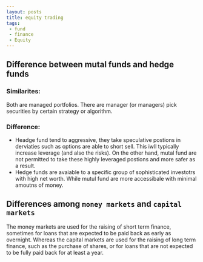 ```yaml
---
layout: posts
title: equity trading
tags:
 - fund
 - finance
 - Equity
---
```


## Difference between mutal funds and hedge funds

### Similarites:

Both are managed portfolios. There are manager (or managers) pick securities by certain strategy or algorithm.

### Difference:

- Headge fund tend to aggressive, they take speculative postions in derviaties such as options are able to short sell. This iwll typically increase leverage (and also the risks). On the other hand, mutal fund are not permitted to take these highly leveraged postions and more safer as a result.
- Hedge funds are avaiable to a specific group of sophisticated investotrs with high net worth. While mutul fund are more accessibale with minimal amoutns of money.


## Differences among `money markets` and `capital markets`

The money markets are used for the raising of short term finance, sometimes for loans that are expected to be paid back as early as overnight. Whereas the capital markets are used for the raising of long term finance, such as the purchase of shares, or for loans that are not expected to be fully paid back for at least a year.
